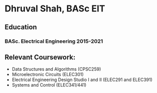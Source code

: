 <picture>
  <source media="(prefers-color-scheme: dark)" srcset="https://user-images.githubusercontent.com/25423296/163456776-7f95b81a-f1ed-45f7-b7ab-8fa810d529fa.png">
</picture>

# Dhruval Shah, BASc EIT

## Education
###   BASc. Electrical Engineering 2015-2021
##  Relevant Coursework:
  <ul>
    <li>Data Structures and Algorithms (CPSC259)</li>
    <li>Microelectronic Circuits (ELEC301)</li>
    <li>Electrical Engineering Design Studio I and II (ELEC291 and ELEC391)</li>
    <li>Systems and Control (ELEC341/441)</li>
  </ul>




